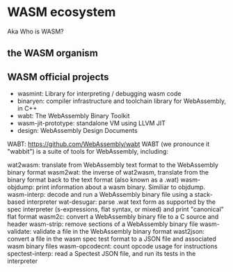 # WASM ecosystem

Aka Who is WASM?

## the WASM organism

## WASM official projects

- wasmint: Library for interpreting / debugging wasm code
- binaryen: compiler infrastructure and toolchain library for WebAssembly, in C++
- wabt: The WebAssembly Binary Toolkit
- wasm-jit-prototype: standalone VM using LLVM JIT
- design: WebAssembly Design Documents

WABT: https://github.com/WebAssembly/wabt
WABT (we pronounce it "wabbit") is a suite of tools for WebAssembly, including:

wat2wasm: translate from WebAssembly text format to the WebAssembly binary format
wasm2wat: the inverse of wat2wasm, translate from the binary format back to the text format (also known as a .wat)
wasm-objdump: print information about a wasm binary. Similiar to objdump.
wasm-interp: decode and run a WebAssembly binary file using a stack-based interpreter
wat-desugar: parse .wat text form as supported by the spec interpreter (s-expressions, flat syntax, or mixed) and print "canonical" flat format
wasm2c: convert a WebAssembly binary file to a C source and header
wasm-strip: remove sections of a WebAssembly binary file
wasm-validate: validate a file in the WebAssembly binary format
wast2json: convert a file in the wasm spec test format to a JSON file and associated wasm binary files
wasm-opcodecnt: count opcode usage for instructions
spectest-interp: read a Spectest JSON file, and run its tests in the interpreter
